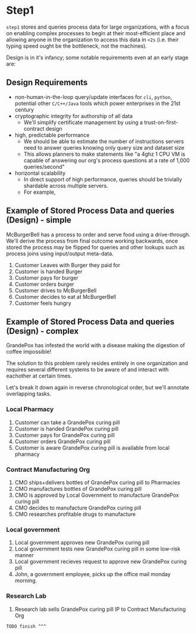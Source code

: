 
# Step1

`step1` stores and queries process data for large organizations, with a focus on
enabling complex processes to begin at their most-efficient place and allowing anyone in the
organization to access this data in `<2s` (i.e. their typing speed ought be the bottleneck, not the machines).

Design is in it's infancy; some notable requirements even at an early stage are:

## Design Requirements

 - non-human-in-the-loop query/update interfaces for `cli`, `python`, potential other `C/C++/Java` tools which power enterprises in the 21st century
 - cryptographic integrity for authorship of all data
    - We'll simplify certificate management by using a trust-on-first-contract design
 - high, predictable performance
    - We should be able to estimate the number of instructions servers need to answer queries knowing only query size and dataset size
    - This allows planners to make statements like "a 4ghz 1 CPU VM is capable of answering our org's process questions at a rate of 1,000 queries/second"
 - horizontal scalability
    - In direct support of high performance, queries should be trivially shardable across multiple servers.
    - For example,



## Example of Stored Process Data and queries (Design) - simple

McBurgerBell has a process to order and serve food using a drive-through. We'll derive the process from final outcome working backwards,
once stored the process may be flipped for queries and other lookups such as process joins using input/output meta-data.

1. Customer Leaves with Burger they paid for
2. Customer is handed Burger
3. Customer pays for burger
4. Customer orders burger
5. Customer drives to McBurgerBell
6. Customer decides to eat at McBurgerBell
7. Customer feels hungry

## Example of Stored Process Data and queries (Design) - complex

GrandePox has infested the world with a disease making the digestion of coffee impossible!

The solution to this problem rarely resides entirely in one organization and
requires several different systems to be aware of and interact with eachother at certain times.

Let's break it down again in reverse chronological order, but we'll annotate overlapping tasks.

### Local Pharmacy

1. Customer can take a GrandePox curing pill
2. Customer is handed GrandePox curing pill
3. Customer pays for GrandePox curing pill
4. Customer orders GrandePox curing pill
5. Customer is aware GrandePox curing pill is available from local pharmacy

### Contract Manufacturing Org

1. CMO ships+delivers bottles of GrandePox curing pill to Pharmacies
2. CMO manufactures bottles of GrandePox curing pill
3. CMO is approved by Local Government to manufacture GrandePox curing pill
4. CMO decides to manufacture GrandePox curing pill
5. CMO researches profitable drugs to manufacture

### Local government

1. Local government approves new GrandePox curing pill
2. Local government tests new GrandePox curing pill in some low-risk manner
3. Local government recieves request to approve new GrandePox curing pill
4. John, a government employee, picks up the office mail monday morning.

### Research Lab

1. Research lab sells GrandePox curing pill IP to Contract Manufacturing Org


`TODO finish ^^^`






